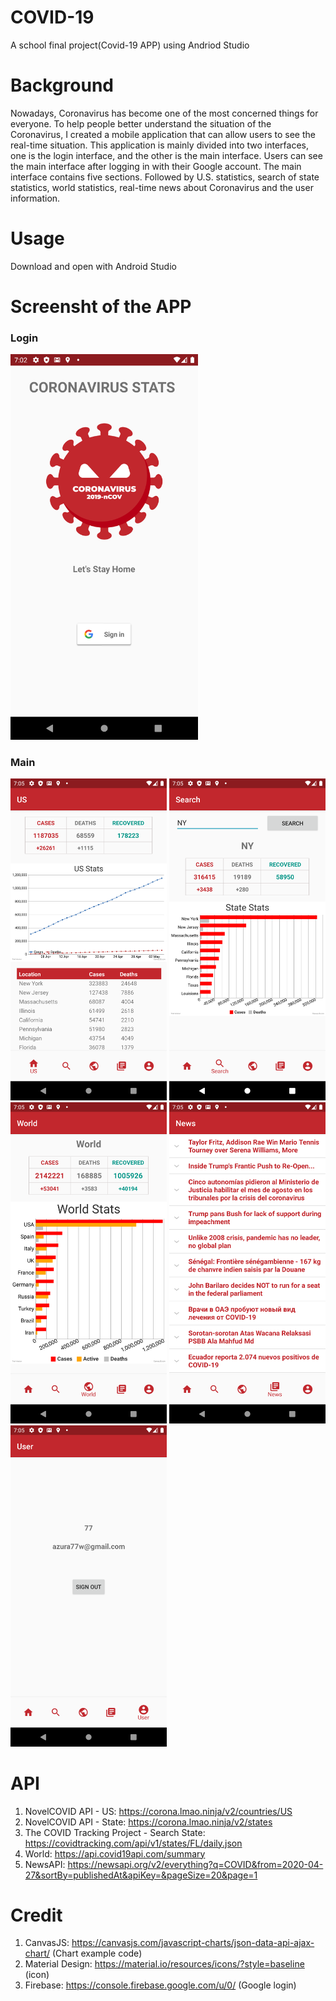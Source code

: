 # COVID-19
A school final project(Covid-19 APP) using Andriod Studio

# Background
Nowadays, Coronavirus has become one of the most concerned things for everyone. To help people better understand the situation of the Coronavirus, I created a mobile application that can allow users to see the real-time situation. This application is mainly divided into two interfaces, one is the login interface, and the other is the main interface. Users can see the main interface after logging in with their Google account. The main interface contains five sections. Followed by U.S. statistics, search of state statistics, world statistics, real-time news about Coronavirus and the user information.

# Usage
Download and open with Android Studio

# Screensht of the APP
<h3>Login</h3>
<img src="screenshot/login.png" width="300">
<h3>Main</h3>
<img src="screenshot/us.png" width="250">
<img src="screenshot/search.png" width="250">
<img src="screenshot/world.png" width="250">
<img src="screenshot/news.png" width="250">
<img src="screenshot/user.png" width="250">

# API
1. NovelCOVID API - US: https://corona.lmao.ninja/v2/countries/US
2. NovelCOVID API - State: https://corona.lmao.ninja/v2/states
3. The COVID Tracking Project - Search State: https://covidtracking.com/api/v1/states/FL/daily.json
4. World: https://api.covid19api.com/summary
5. NewsAPI: https://newsapi.org/v2/everything?q=COVID&from=2020-04-27&sortBy=publishedAt&apiKey=&pageSize=20&page=1


# Credit
1. CanvasJS: https://canvasjs.com/javascript-charts/json-data-api-ajax-chart/ (Chart example code)
2. Material Design: https://material.io/resources/icons/?style=baseline (icon)
3. Firebase: https://console.firebase.google.com/u/0/ (Google login)
